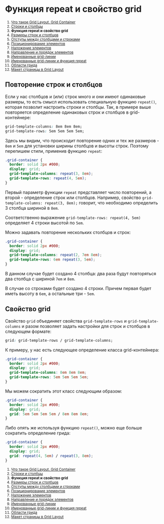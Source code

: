 # Функция repeat и свойство grid

<small markdown="1">

1. [Что такое Grid Layout. Grid Container](grid-1.md)
2. [Строки и столбцы](grid-2.md)
3. **Функция repeat и свойство grid**
4. [Размеры строк и столбцов](grid-4.md)
5. [Отступы между столбцами и строками](grid-5.md)
6. [Позиционирование элементов](grid-6.md)
7. [Наложение элементов](grid-7.md)
8. [Направление и порядок элементов](grid-8.md)
9. [Именованные grid-линии](grid-9.md)
10. [Именованные grid-линии и функция repeat](grid-10.md)
11. [Области грида](grid-11.md)
12. [Макет страницы в Grid Layout](grid-12.md)

</small>

## Повторение строк и столбцов

Если у нас столбцов и (или) строк много и они имеют одинаковые размеры, то есть смысл использовать специальную функцию `repeat()`, которая позволит настроить строки и столбцы. Так, в примере выше повторяется определение одинаковых строк и столбцов в grid-контейнере:

```css
grid-template-columns: 8em 8em 8em;
grid-template-rows: 5em 5em 5em 5em;
```

Здесь мы видим, что происходит повторение одних и тех же размеров - `8em` и `5em` для установки ширины столбцов и высоты строк. Поэтому перепишем стили, применив функцию `repeat`:

```css
.grid-container {
  border: solid 2px #000;
  display: grid;
  grid-template-columns: repeat(3, 8em);
  grid-template-rows: repeat(4, 5em);
}
```

Первый параметр функции `repeat` представляет число повторений, а второй - определение строк или столбцов. Например, свойство `grid-template-columns: repeat(3, 8em);` говорит, что необходимо определить 3 столбца шириной в `8em`.

Соответственно выражение `grid-template-rows: repeat(4, 5em)` определяет 4 строки высотой по `5em`.

Можно задавать повторение нескольких столбцов и строк:

```css
.grid-container {
  border: solid 2px #000;
  display: grid;
  grid-template-columns: repeat(2, 7em 8em);
  grid-template-rows: 6em repeat(3, 5em);
}
```

В данном случае будет создано 4 столбца: два раза будут повторяться два столбца с шириной `7em` и `8em`.

В случае со строками будет создано 4 строки. Причем первая будет иметь высоту в `6em`, а остальные три - `5em`.

## Свойство grid

Свойство `grid` объединяет свойства `grid-template-rows` и `grid-template-columns` и разом позволяет задать настройки для строк и столбцов в следующем формате:

```css
grid: grid-template-rows / grid-template-columns;
```

К примеру, у нас есть следующее определение класса grid-контейнера:

```css
.grid-container {
  border: solid 2px #000;
  display: grid;
  grid-template-columns: 8em 8em 8em;
  grid-template-rows: 5em 5em 5em 5em;
}
```

Мы можем сократить этот класс следующим образом:

```css
.grid-container {
  border: solid 2px #000;
  display: grid;
  grid: 5em 5em 5em 5em / 8em 8em 8em;
}
```

Либо опять же используя функцию `repeat()`, можно еще больше сократить определение грида:

```css
.grid-container {
  border: solid 2px #000;
  display: grid;
  grid: repeat(4, 5em) / repeat(3, 8em);
}
```

<small markdown="1">

1. [Что такое Grid Layout. Grid Container](grid-1.md)
2. [Строки и столбцы](grid-2.md)
3. **Функция repeat и свойство grid**
4. [Размеры строк и столбцов](grid-4.md)
5. [Отступы между столбцами и строками](grid-5.md)
6. [Позиционирование элементов](grid-6.md)
7. [Наложение элементов](grid-7.md)
8. [Направление и порядок элементов](grid-8.md)
9. [Именованные grid-линии](grid-9.md)
10. [Именованные grid-линии и функция repeat](grid-10.md)
11. [Области грида](grid-11.md)
12. [Макет страницы в Grid Layout](grid-12.md)

</small>
